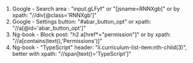 1. Google - Search area : "input.gLFyf" or "[jsname=RNNXgb]" or by xpath: "//div[@class='RNNXgb']"
2. Google - Settings button: "#abar_button_opt" or xpath: "//a[@id='abar_button_opt']"
3. Ng-book - Block post: "h2 a[href*="permission"]" or by xpath: "//a[contains(text(),'Permissions')]"
4. Ng-book - "TypeScript" header: "li.curriculum-list-item:nth-child(3)", better with xpath: "//span[text()='TypeScript']"